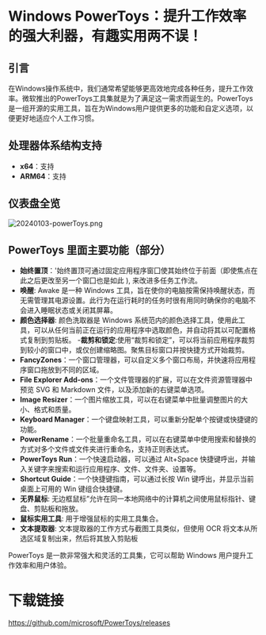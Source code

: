 
# Windows PowerToys：提升工作效率的强大利器，有趣实用两不误！

## 引言
在Windows操作系统中，我们通常希望能够更高效地完成各种任务，提升工作效率。微软推出的PowerToys工具集就是为了满足这一需求而诞生的。PowerToys是一组开源的实用工具，旨在为Windows用户提供更多的功能和自定义选项，以便更好地适应个人工作习惯。

## 处理器体系结构支持

-   **x64**：支持
-   **ARM64**：支持

## 仪表盘全览

![20240103-powerToys.png](https://cdn.jsdelivr.net/gh/it1332/mediaArticleImages@main/tools/20240103-powerToys.png)

## PowerToys 里面主要功能（部分）

- **始终置顶**：'始终置顶可通过固定应用程序窗囗使其始终位于前面（即使焦点在此之后更改至另一个窗囗也是如此 ), 来改进多任务工作流。
- **唤醒**: Awake 是一种 Windows 工具，旨在使你的电脑按需保持唤醒状态，而无需管理其电源设置。此行为在运行耗时的任务时很有用同时确保你的电脑不会进入睡眠状态或关闭其屏幕。
- **颜色选择器**: 颜色洗取器是 Windows 系统范内的颜色选择工具，使用此工具，可以从任何当前正在运行的应用程序中选取颜色，并自动将其以可配置格式复制到剪贴板。
-**裁剪和锁定**:使用“裁剪和锁定”，可以将当前应用程序裁剪到较小的窗口中，或仅创建缩略图。聚焦目标窗口并按快捷方式开始裁剪。
- **FancyZones**：一个窗口管理器，可以自定义多个窗口布局，并快速将应用程序窗口拖放到不同的区域。
- **File Explorer Add-ons**：一个文件管理器的扩展，可以在文件资源管理器中预览 SVG 和 Markdown 文件，以及添加新的右键菜单选项。
- **Image Resizer**：一个图片缩放工具，可以在右键菜单中批量调整图片的大小、格式和质量。
- **Keyboard Manager**：一个键盘映射工具，可以重新分配单个按键或快捷键的功能。
- **PowerRename**：一个批量重命名工具，可以在右键菜单中使用搜索和替换的方式对多个文件或文件夹进行重命名，支持正则表达式。
- **PowerToys Run**：一个快速启动器，可以通过 Alt+Space 快捷键呼出，并输入关键字来搜索和运行应用程序、文件、文件夹、设置等。
- **Shortcut Guide**：一个快捷键指南，可以通过长按 Win 键呼出，并显示当前桌面上可用的 Win 键组合快捷键。
- **无界鼠标**: 无边框鼠标”允许在同一本地网络中的计算机之间使用鼠标指针、键盘、剪贴板和拖放。
- **鼠标实用工具**: 用于增强鼠标的实用工具集合。
- **文本提取器**: 文本提取器的工作方式与截图工具类似，但使用 OCR 将文本从所选区域复制出来，然后将其放入剪贴板


PowerToys 是一款非常强大和灵活的工具集，它可以帮助 Windows 用户提升工作效率和用户体验。

# 下载链接
https://github.com/microsoft/PowerToys/releases


